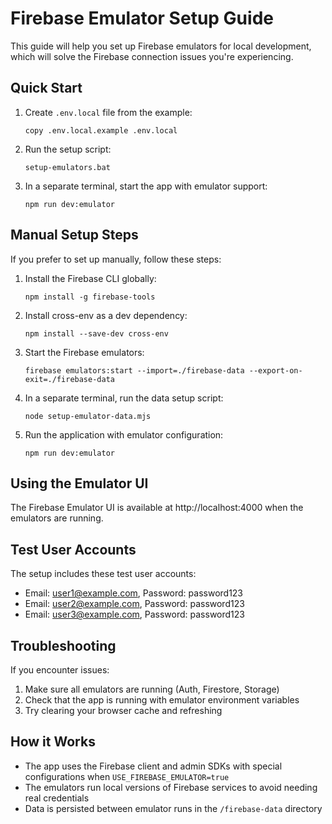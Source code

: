 # Firebase Emulator Setup Guide

This guide will help you set up Firebase emulators for local development, which will solve the Firebase connection issues you're experiencing.

## Quick Start

1. Create `.env.local` file from the example:
   ```
   copy .env.local.example .env.local
   ```

2. Run the setup script:
   ```
   setup-emulators.bat
   ```

3. In a separate terminal, start the app with emulator support:
   ```
   npm run dev:emulator
   ```

## Manual Setup Steps

If you prefer to set up manually, follow these steps:

1. Install the Firebase CLI globally:
   ```
   npm install -g firebase-tools
   ```

2. Install cross-env as a dev dependency:
   ```
   npm install --save-dev cross-env
   ```

3. Start the Firebase emulators:
   ```
   firebase emulators:start --import=./firebase-data --export-on-exit=./firebase-data
   ```

4. In a separate terminal, run the data setup script:
   ```
   node setup-emulator-data.mjs
   ```

5. Run the application with emulator configuration:
   ```
   npm run dev:emulator
   ```

## Using the Emulator UI

The Firebase Emulator UI is available at http://localhost:4000 when the emulators are running.

## Test User Accounts

The setup includes these test user accounts:

- Email: user1@example.com, Password: password123
- Email: user2@example.com, Password: password123
- Email: user3@example.com, Password: password123

## Troubleshooting

If you encounter issues:

1. Make sure all emulators are running (Auth, Firestore, Storage)
2. Check that the app is running with emulator environment variables
3. Try clearing your browser cache and refreshing

## How it Works

- The app uses the Firebase client and admin SDKs with special configurations when `USE_FIREBASE_EMULATOR=true`
- The emulators run local versions of Firebase services to avoid needing real credentials
- Data is persisted between emulator runs in the `/firebase-data` directory
